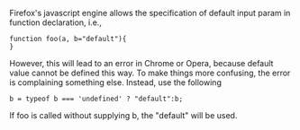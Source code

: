 Firefox's javascript engine allows the specification of default input param in function declaration, i.e.,

```
function foo(a, b="default"){
}
```
However, this will lead to an error in Chrome or Opera, because default value cannot be defined this way. 
To make things more confusing, the error is complaining something else. Instead, use the following

```
b = typeof b === 'undefined' ? "default":b;
```
If foo is called without supplying b, the "default" will be used.

